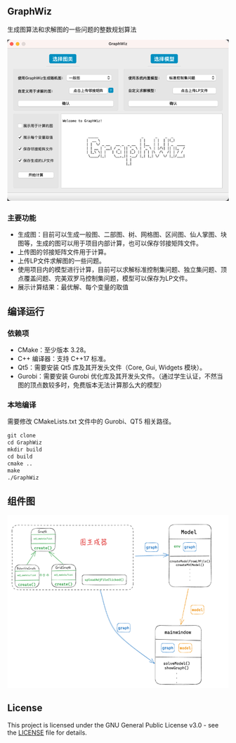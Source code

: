 ## GraphWiz

生成图算法和求解图的一些问题的整数规划算法

![img.png](static/images/img.png)

### 主要功能
- 生成图：目前可以生成一般图、二部图、树、网格图、区间图、仙人掌图、块图等，生成的图可以用于项目内部计算，也可以保存邻接矩阵文件。
- 上传图的邻接矩阵文件用于计算。
- 上传LP文件求解图的一些问题。
- 使用项目内的模型进行计算，目前可以求解标准控制集问题、独立集问题、顶点覆盖问题、完美双罗马控制集问题，模型可以保存为LP文件。
- 展示计算结果：最优解、每个变量的取值

## 编译运行

### 依赖项
- CMake：至少版本 3.28。
- C++ 编译器：支持 C++17 标准。
- Qt5：需要安装 Qt5 库及其开发头文件（Core, Gui, Widgets 模块）。
- Gurobi：需要安装 Gurobi 优化库及其开发头文件。（通过学生认证，不然当图的顶点数较多时，免费版本无法计算那么大的模型）

### 本地编译
需要修改 CMakeLists.txt 文件中的 Gurobi、QT5 相关路径。
```shell
git clone
cd GraphWiz
mkdir build
cd build
cmake ..
make
./GraphWiz
```
## 组件图
![img.png](static/images/class.png)

## License

This project is licensed under the GNU General Public License v3.0 - see the [LICENSE](LICENSE) file for details.
